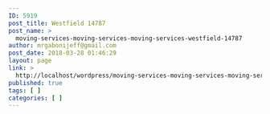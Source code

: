 ```yaml
---
ID: 5919
post_title: Westfield 14787
post_name: >
  moving-services-moving-services-moving-services-westfield-14787
author: mrgabonijeff@gmail.com
post_date: 2018-03-28 01:46:29
layout: page
link: >
  http://localhost/wordpress/moving-services-moving-services-moving-services-westfield-14787/
published: true
tags: [ ]
categories: [ ]
---
```

